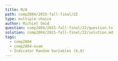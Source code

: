 ```yaml
---
title: N/A
path: comp2804/2015-fall-final/22
type: multiple-choice
author: Michiel Smid
question: comp2804/2015-fall-final/22/question.ts
solution: comp2804/2015-fall-final/22/solution.md
tags:
  - comp2804
  - comp2804-exam
  - Indicator Random Variables (6.8)
---
```

